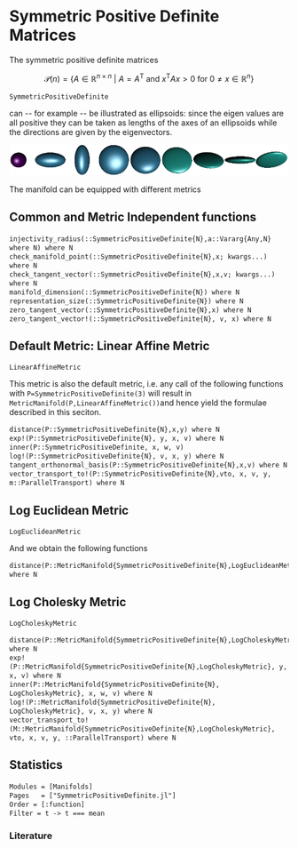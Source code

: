 # Symmetric Positive Definite Matrices

The symmetric positive definite matrices

```math
\mathcal P(n) = \bigl\{ A \in \mathbb R^{n\times n}\ \big|\ A = A^{\mathrm{T}} \text{ and } x^{\mathrm{T}}Ax > 0 \text{ for } 0\neq x \in\mathbb R^n \bigr\}
```

```@docs
SymmetricPositiveDefinite
```

can -- for example -- be illustrated as ellipsoids:  since the eigen values are all positive
they can be taken as lengths of the axes of an ellipsoids while the directions are given by
the eigenvectors.

![An example set of data](../assets/images/SPDSignal.png)

The manifold can be equipped with different metrics

## Common and Metric Independent functions
```@docs
injectivity_radius(::SymmetricPositiveDefinite{N},a::Vararg{Any,N} where N) where N
check_manifold_point(::SymmetricPositiveDefinite{N},x; kwargs...) where N
check_tangent_vector(::SymmetricPositiveDefinite{N},x,v; kwargs...) where N
manifold_dimension(::SymmetricPositiveDefinite{N}) where N
representation_size(::SymmetricPositiveDefinite{N}) where N
zero_tangent_vector(::SymmetricPositiveDefinite{N},x) where N
zero_tangent_vector!(::SymmetricPositiveDefinite{N}, v, x) where N
```

## Default Metric: Linear Affine Metric

```@docs
LinearAffineMetric
```

This metric is also the default metric, i.e.
any call of the following functions with
`P=SymmetricPositiveDefinite(3)` will result in
`MetricManifold(P,LinearAffineMetric())`and hence yield the formulae described in this seciton.

```@docs
distance(P::SymmetricPositiveDefinite{N},x,y) where N
exp!(P::SymmetricPositiveDefinite{N}, y, x, v) where N
inner(P::SymmetricPositiveDefinite, x, w, v)
log!(P::SymmetricPositiveDefinite{N}, v, x, y) where N
tangent_orthonormal_basis(P::SymmetricPositiveDefinite{N},x,v) where N
vector_transport_to!(P::SymmetricPositiveDefinite{N},vto, x, v, y, m::ParallelTransport) where N
```

## Log Euclidean Metric

```@docs
LogEuclideanMetric
```

And we obtain the following functions

```@docs
distance(P::MetricManifold{SymmetricPositiveDefinite{N},LogEuclideanMetric},x,y) where N
```

## Log Cholesky Metric

```@docs
LogCholeskyMetric
```

```@docs
distance(P::MetricManifold{SymmetricPositiveDefinite{N},LogCholeskyMetric},x,y) where N
exp!(P::MetricManifold{SymmetricPositiveDefinite{N},LogCholeskyMetric}, y, x, v) where N
inner(P::MetricManifold{SymmetricPositiveDefinite{N}, LogCholeskyMetric}, x, w, v) where N
log!(P::MetricManifold{SymmetricPositiveDefinite{N}, LogCholeskyMetric}, v, x, y) where N
vector_transport_to!(M::MetricManifold{SymmetricPositiveDefinite{N},LogCholeskyMetric}, vto, x, v, y, ::ParallelTransport) where N
```

## Statistics

```@autodocs
Modules = [Manifolds]
Pages   = ["SymmetricPositiveDefinite.jl"]
Order = [:function]
Filter = t -> t === mean
```

### Literature
